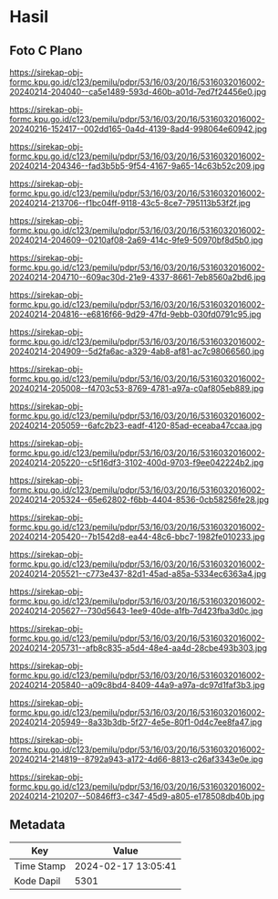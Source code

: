 # Hasil

## Foto C Plano

https://sirekap-obj-formc.kpu.go.id/c123/pemilu/pdpr/53/16/03/20/16/5316032016002-20240214-204040--ca5e1489-593d-460b-a01d-7ed7f24456e0.jpg

https://sirekap-obj-formc.kpu.go.id/c123/pemilu/pdpr/53/16/03/20/16/5316032016002-20240216-152417--002dd165-0a4d-4139-8ad4-998064e60942.jpg

https://sirekap-obj-formc.kpu.go.id/c123/pemilu/pdpr/53/16/03/20/16/5316032016002-20240214-204346--fad3b5b5-9f54-4167-9a65-14c63b52c209.jpg

https://sirekap-obj-formc.kpu.go.id/c123/pemilu/pdpr/53/16/03/20/16/5316032016002-20240214-213706--f1bc04ff-9118-43c5-8ce7-795113b53f2f.jpg

https://sirekap-obj-formc.kpu.go.id/c123/pemilu/pdpr/53/16/03/20/16/5316032016002-20240214-204609--0210af08-2a69-414c-9fe9-50970bf8d5b0.jpg

https://sirekap-obj-formc.kpu.go.id/c123/pemilu/pdpr/53/16/03/20/16/5316032016002-20240214-204710--609ac30d-21e9-4337-8661-7eb8560a2bd6.jpg

https://sirekap-obj-formc.kpu.go.id/c123/pemilu/pdpr/53/16/03/20/16/5316032016002-20240214-204816--e6816f66-9d29-47fd-9ebb-030fd0791c95.jpg

https://sirekap-obj-formc.kpu.go.id/c123/pemilu/pdpr/53/16/03/20/16/5316032016002-20240214-204909--5d2fa6ac-a329-4ab8-af81-ac7c98066560.jpg

https://sirekap-obj-formc.kpu.go.id/c123/pemilu/pdpr/53/16/03/20/16/5316032016002-20240214-205008--f4703c53-8769-4781-a97a-c0af805eb889.jpg

https://sirekap-obj-formc.kpu.go.id/c123/pemilu/pdpr/53/16/03/20/16/5316032016002-20240214-205059--6afc2b23-eadf-4120-85ad-eceaba47ccaa.jpg

https://sirekap-obj-formc.kpu.go.id/c123/pemilu/pdpr/53/16/03/20/16/5316032016002-20240214-205220--c5f16df3-3102-400d-9703-f9ee042224b2.jpg

https://sirekap-obj-formc.kpu.go.id/c123/pemilu/pdpr/53/16/03/20/16/5316032016002-20240214-205324--65e62802-f6bb-4404-8536-0cb58256fe28.jpg

https://sirekap-obj-formc.kpu.go.id/c123/pemilu/pdpr/53/16/03/20/16/5316032016002-20240214-205420--7b1542d8-ea44-48c6-bbc7-1982fe010233.jpg

https://sirekap-obj-formc.kpu.go.id/c123/pemilu/pdpr/53/16/03/20/16/5316032016002-20240214-205521--c773e437-82d1-45ad-a85a-5334ec6363a4.jpg

https://sirekap-obj-formc.kpu.go.id/c123/pemilu/pdpr/53/16/03/20/16/5316032016002-20240214-205627--730d5643-1ee9-40de-a1fb-7d423fba3d0c.jpg

https://sirekap-obj-formc.kpu.go.id/c123/pemilu/pdpr/53/16/03/20/16/5316032016002-20240214-205731--afb8c835-a5d4-48e4-aa4d-28cbe493b303.jpg

https://sirekap-obj-formc.kpu.go.id/c123/pemilu/pdpr/53/16/03/20/16/5316032016002-20240214-205840--a09c8bd4-8409-44a9-a97a-dc97d1faf3b3.jpg

https://sirekap-obj-formc.kpu.go.id/c123/pemilu/pdpr/53/16/03/20/16/5316032016002-20240214-205949--8a33b3db-5f27-4e5e-80f1-0d4c7ee8fa47.jpg

https://sirekap-obj-formc.kpu.go.id/c123/pemilu/pdpr/53/16/03/20/16/5316032016002-20240214-214819--8792a943-a172-4d66-8813-c26af3343e0e.jpg

https://sirekap-obj-formc.kpu.go.id/c123/pemilu/pdpr/53/16/03/20/16/5316032016002-20240214-210207--50846ff3-c347-45d9-a805-e178508db40b.jpg


## Metadata

| Key        | Value               |
| ---------- | ------------------- |
| Time Stamp | 2024-02-17 13:05:41 |
| Kode Dapil | 5301                |




